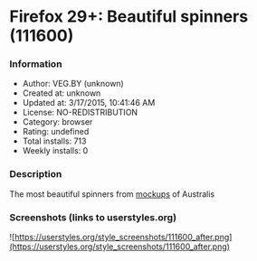 # Firefox 29+: Beautiful spinners (111600)

### Information
- Author: VEG.BY (unknown)
- Created at: unknown
- Updated at: 3/17/2015, 10:41:46 AM
- License: NO-REDISTRIBUTION
- Category: browser
- Rating: undefined
- Total installs: 713
- Weekly installs: 0


### Description
The most beautiful spinners from <a href="http://people.mozilla.org/~shorlander/mockups-interactive/australis-spinner-updates-i02/images/">mockups</a> of Australis


### Screenshots (links to userstyles.org)
![https://userstyles.org/style_screenshots/111600_after.png](https://userstyles.org/style_screenshots/111600_after.png)


